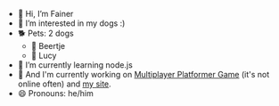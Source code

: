 * 👋 Hi, I’m Fainer
* 👀 I’m interested in my dogs :)
* 🐕 Pets: 2 dogs
  * 🐶 Beertje
  * 🐶 Lucy
* 🌱 I’m currently learning node.js
* 📝 And I'm currently working on [Multiplayer Platformer Game](https://fainer.nl.eu.org) (it's not online often)
      and [my site](https://silvijf.github.io).
* 😄 Pronouns: he/him
